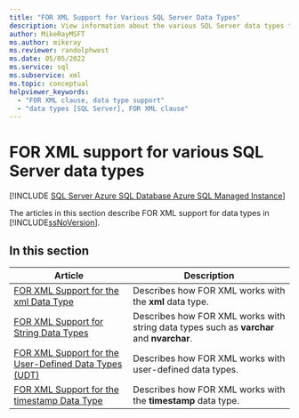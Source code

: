```yaml
---
title: "FOR XML Support for Various SQL Server Data Types"
description: View information about the various SQL Server data types that are supported by the FOR XML clause in an SQL query.
author: MikeRayMSFT
ms.author: mikeray
ms.reviewer: randolphwest
ms.date: 05/05/2022
ms.service: sql
ms.subservice: xml
ms.topic: conceptual
helpviewer_keywords:
  - "FOR XML clause, data type support"
  - "data types [SQL Server], FOR XML clause"
---
```

# FOR XML support for various SQL Server data types

[!INCLUDE [SQL Server Azure SQL Database Azure SQL Managed Instance](../../includes/applies-to-version/sql-asdb-asdbmi.md)]

The articles in this section describe FOR XML support for data types in [!INCLUDE[ssNoVersion](../../includes/ssnoversion-md.md)].

## In this section

|Article|Description|
|-----------|-----------------|
|[FOR XML Support for the xml Data Type](../../relational-databases/xml/for-xml-support-for-the-xml-data-type.md)|Describes how FOR XML works with the **xml** data type.|
|[FOR XML Support for String Data Types](../../relational-databases/xml/for-xml-support-for-string-data-types.md)|Describes how FOR XML works with string data types such as **varchar** and **nvarchar**.|
|[FOR XML Support for the User-Defined Data Types &#40;UDT&#41;](../../relational-databases/xml/for-xml-support-for-the-user-defined-data-types-udt.md)|Describes how FOR XML works with user-defined data types.|
|[FOR XML Support for the timestamp Data Type](../../relational-databases/xml/for-xml-support-for-the-timestamp-data-type.md)|Describes how FOR XML works with the **timestamp** data type.|
